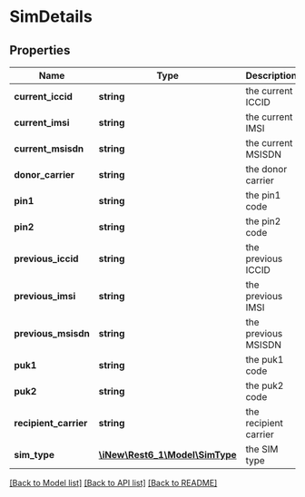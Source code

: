 # SimDetails

## Properties
Name | Type | Description | Notes
------------ | ------------- | ------------- | -------------
**current_iccid** | **string** | the current ICCID | [optional] 
**current_imsi** | **string** | the current IMSI | [optional] 
**current_msisdn** | **string** | the current MSISDN | [optional] 
**donor_carrier** | **string** | the donor carrier | [optional] 
**pin1** | **string** | the pin1 code | [optional] 
**pin2** | **string** | the pin2 code | [optional] 
**previous_iccid** | **string** | the previous ICCID | [optional] 
**previous_imsi** | **string** | the previous IMSI | [optional] 
**previous_msisdn** | **string** | the previous MSISDN | [optional] 
**puk1** | **string** | the puk1 code | [optional] 
**puk2** | **string** | the puk2 code | [optional] 
**recipient_carrier** | **string** | the recipient carrier | [optional] 
**sim_type** | [**\iNew\Rest6_1\Model\SimType**](SimType.md) | the SIM type | [optional] 

[[Back to Model list]](../README.md#documentation-for-models) [[Back to API list]](../README.md#documentation-for-api-endpoints) [[Back to README]](../README.md)


